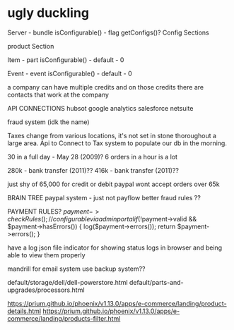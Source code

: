 # ugly duckling

Server - bundle
isConfigurable() - flag
getConfigs()?
Config Sections

product Section

Item - part
isConfigurable() - default - 0

Event - event 
isConfigurable() - default - 0




a company can have multiple credits and on those credits there are contacts that work at the company


API CONNECTIONS
hubsot
google analytics
salesforce
netsuite

fraud system (idk the name)

Taxes change from various locations, it's not set in stone thoroughout a large area.
Api to Connect to Tax system to populate our db in the morning.

30 in a full day - May 28 (2009)?
6 orders in a hour is a lot

280k - bank transfer (2011)??
416k - bank transfer (2011)??

just shy of 65,000 for credit or debit
paypal wont accept orders over 65k 


BRAIN TREE paypal system - just not payflow
better fraud rules ??

PAYMENT RULES?
$payment->checkRules();//configurable via admin portal
if(!$payment->valid && $payment->hasErrors())
{
  log($payment->errors());
  return $payment->errors();
}

have a log json file indicator for showing status logs in browser and being able to view them properly



mandrill for email system
use backup system??


default/storage/dell/dell-powerstore.html
default/parts-and-upgrades/processors.html


https://prium.github.io/phoenix/v1.13.0/apps/e-commerce/landing/product-details.html
https://prium.github.io/phoenix/v1.13.0/apps/e-commerce/landing/products-filter.html
